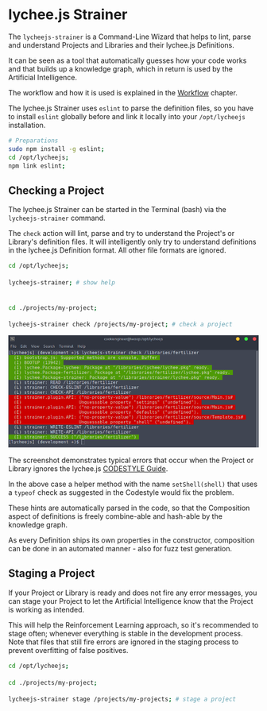 
# lychee.js Strainer

The `lycheejs-strainer` is a Command-Line Wizard that helps
to lint, parse and understand Projects and Libraries and
their lychee.js Definitions.

It can be seen as a tool that automatically guesses how
your code works and that builds up a knowledge graph,
which in return is used by the Artificial Intelligence.

The workflow and how it is used is explained in the
[Workflow](../quickstart/Workflow.md) chapter.

The lychee.js Strainer uses `eslint` to parse the definition
files, so you have to install `eslint` globally before and
link it locally into your `/opt/lycheejs` installation.

```bash
# Preparations
sudo npm install -g eslint;
cd /opt/lycheejs;
npm link eslint;
```


## Checking a Project

The lychee.js Strainer can be started in the Terminal (bash)
via the `lycheejs-strainer` command.

The `check` action will lint, parse and try to understand the
Project's or Library's definition files. It will intelligently
only try to understand definitions in the lychee.js Definition
format. All other file formats are ignored.

```bash
cd /opt/lycheejs;

lycheejs-strainer; # show help


cd ./projects/my-project;

lycheejs-strainer check /projects/my-project; # check a project
```

![lycheejs-strainer-check](./asset/lycheejs-strainer-check.png)

The screenshot demonstrates typical errors that occur when
the Project or Library ignores the lychee.js
[CODESTYLE Guide](https://github.com/Artificial-Engineering/lycheejs/blob/development/guides/CODESTYLE.md).

In the above case a helper method with the name `setShell(shell)`
that uses a `typeof` check as suggested in the Codestyle would
fix the problem.

These hints are automatically parsed in the code, so that the
Composition aspect of definitions is freely combine-able and
hash-able by the knowledge graph.

As every Definition ships its own properties in the constructor,
composition can be done in an automated manner - also for fuzz
test generation.


## Staging a Project

If your Project or Library is ready and does not fire any
error messages, you can stage your Project to let the
Artificial Intelligence know that the Project is working
as intended.

This will help the Reinforcement Learning approach, so it's
recommended to stage often; whenever everything is stable
in the development process. Note that files that still fire
errors are ignored in the staging process to prevent
overfitting of false positives.

```bash
cd /opt/lycheejs;

cd ./projects/my-project;

lycheejs-strainer stage /projects/my-projects; # stage a project
```

